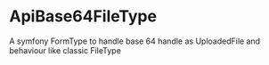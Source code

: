 # ApiBase64FileType
A symfony FormType to handle base 64 handle as UploadedFile and behaviour like classic FileType
